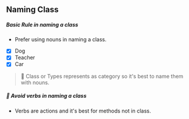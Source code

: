 ## Naming Class

##### Basic Rule in naming a class

- Prefer using nouns in naming a class.

- [x] Dog
- [x] Teacher
- [x] Car

> :gem: Class or Types represents as category so it's best to name them with nouns.


##### :no_entry_sign: Avoid verbs in naming a class

- Verbs are actions and it's best for methods not in class.
